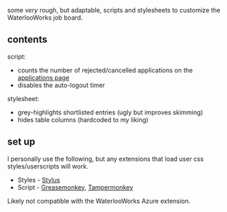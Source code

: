 some *very* rough, but adaptable, scripts and stylesheets to customize the WaterlooWorks job board.

## contents

script:
- counts the number of rejected/cancelled applications on the [applications page](https://waterlooworks.uwaterloo.ca/myAccount/co-op/full/applications.htm)
- disables the auto-logout timer

stylesheet:
- grey-highlights shortlisted entries (ugly but improves skimming)
- hides table columns (hardcoded to my liking)

## set up

I personally use the following, but any extensions that load user css styles/userscripts will work.
- Styles - [Stylus](https://github.com/openstyles/stylus)
- Script - [Greasemonkey](https://addons.mozilla.org/en-US/firefox/addon/greasemonkey/), [Tampermonkey](https://www.tampermonkey.net/)

Likely not compatible with the WaterlooWorks Azure extension.
